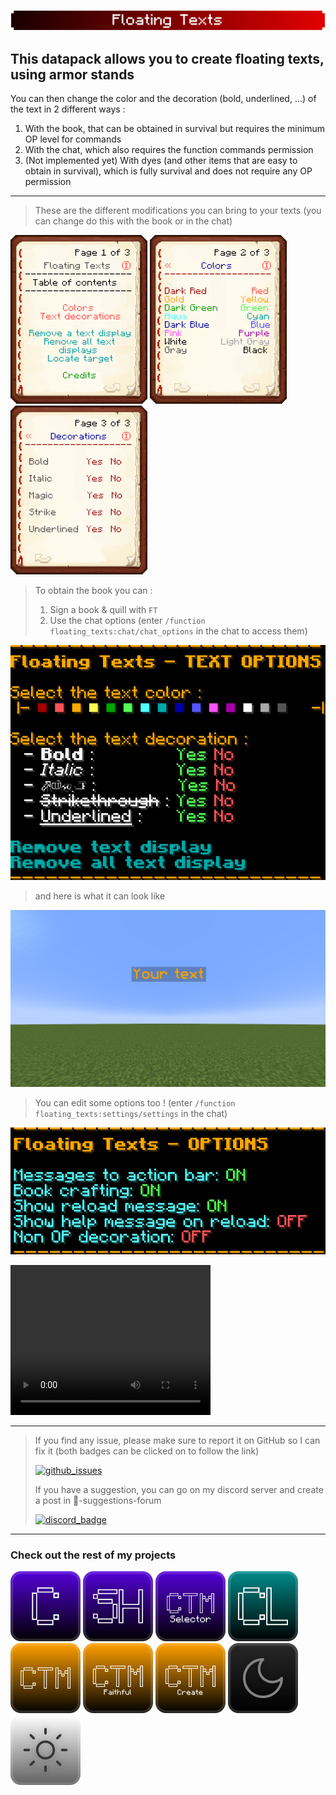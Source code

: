 ![banner](https://github.com/Aeldit/Aeldit/blob/main/banners/floating_texts.png?raw=true)

## This datapack allows you to create floating texts, using armor stands

You can then change the color and the decoration (bold, underlined, ...) of the text in 2 different ways :

1. With the book, that can be obtained in survival but requires the minimum OP level for commands
2. With the chat, which also requires the function commands permission
3. (Not implemented yet) With dyes (and other items that are easy to obtain in survival), which is fully survival and does not require any OP permission

***

> These are the different modifications you can bring to your texts (you can change do this with the book or in the chat)

![page_1](https://github.com/Aeldit/Aeldit/blob/main/floating_texts/ft_page_1.png?raw=true) ![page_2](https://github.com/Aeldit/Aeldit/blob/main/floating_texts/ft_page_2.png?raw=true) ![page_3](https://github.com/Aeldit/Aeldit/blob/main/floating_texts/ft_page_3.png?raw=true)

> To obtain the book you can :
> 1. Sign a book & quill with `FT`
> 2. Use the chat options (enter ```/function floating_texts:chat/chat_options``` in the chat to access them)

![options_chat](https://github.com/Aeldit/Aeldit/blob/main/floating_texts/ft_options_chat.png?raw=true)

> and here is what it can look like

![example](https://github.com/Aeldit/Aeldit/blob/main/floating_texts/ft_example.png?raw=true)

> You can edit some options too !
> (enter ```/function floating_texts:settings/settings``` in the chat)

![options](https://github.com/Aeldit/Aeldit/blob/main/floating_texts/ft_settings.png?raw=true)

<video width="320" height="240" controls>
  <source src="../docs/ft_demo.mp4" type="video/mp4">
</video>

***

> If you find any issue, please make sure to report it on GitHub so I can fix it (both badges can be clicked on to
> follow the link)
>
> [![github_issues](https://img.shields.io/github/issues/Aeldit/AD?color=red&style=for-the-badge&logo=github)](https://github.com/Aeldit/AD/issues)
>
> If you have a suggestion, you can go on my discord server and create a post in 🗽-suggestions-forum
>
> [![discord_badge](https://img.shields.io/discord/750243612473819188?color=7289da&label=DISCORD&logo=discord&logoColor=7289da&style=for-the-badge)](https://discord.gg/PcYPpqzhKS)

***

### Check out the rest of my projects

[![cyan_badge](https://raw.githubusercontent.com/Aeldit/Aeldit/bef8e5f6a837ee8c3479a2550e92c0ac028200f3/images/cyan-cozy-minimal.svg)](https://modrinth.com/mod/cyan)
[![cyansethome_badge](https://raw.githubusercontent.com/Aeldit/Aeldit/fdcc5b2b359f2bcc51654d9a973674c4d8557fd4/images/cyansethome-cozy-minimal.svg)](https://modrinth.com/mod/cyansethome)
[![ctms_badge](https://raw.githubusercontent.com/Aeldit/Aeldit/d668bc7cd71d654d2331905a5ad425283dedab94/images/ctms-cozy-minimal.svg)](https://modrinth.com/mod/ctm-selector)
[![cyanlib_badge](https://raw.githubusercontent.com/Aeldit/Aeldit/bef8e5f6a837ee8c3479a2550e92c0ac028200f3/images/cyanlib-cozy-minimal.svg)](https://modrinth.com/mod/cyanlib)
[![ctm_badge](https://raw.githubusercontent.com/Aeldit/Aeldit/e2fb5f7ffe92301f627540cebca28d9aa90c641d/images/ctm-cozy-minimal.svg)](https://modrinth.com/resourcepack/ctm-of-fabric)
[![ctm_faithful_badge](https://raw.githubusercontent.com/Aeldit/Aeldit/54529d9dbb33d35184f386269c889cef818e7e79/images/ctm-faithful-cozy-minimal.svg)](https://modrinth.com/resourcepack/ctm-faithful)
[![ctm_create_badge](https://raw.githubusercontent.com/Aeldit/Aeldit/54529d9dbb33d35184f386269c889cef818e7e79/images/ctm-create-cozy-minimal.svg)](https://modrinth.com/resourcepack/ctm-create)
[![dark_gui_badge](https://raw.githubusercontent.com/Aeldit/Aeldit/2f4a47b3752b28cbcd13c6d76c66a803d7fe1df5/images/dark-gui-cozy-minimal.svg)](https://modrinth.com/resourcepack/dark-smooth-gui)
[![light_gui_badge](https://raw.githubusercontent.com/Aeldit/Aeldit/2f4a47b3752b28cbcd13c6d76c66a803d7fe1df5/images/light-gui-cozy-minimal.svg)](https://modrinth.com/resourcepack/light-smooth-gui)
